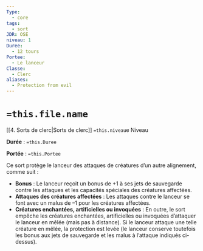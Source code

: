 ```yaml
---
Type:
  - core
tags:
  - sort
JDR: OSE
niveau: 1
Duree:
  - 12 tours
Portee:
  - Le lanceur
Classe:
  - Clerc
aliases:
  - Protection from evil
---
```

# `=this.file.name`  

[[4. Sorts de clerc|Sorts de clerc]] `=this.niveau`e Niveau

**Durée** : `=this.Duree`

**Portée** : `=this.Portee`

Ce sort protège le lanceur des attaques de créatures d’un autre alignement, comme suit :

- **Bonus** : Le lanceur reçoit un bonus de +1 à ses jets de sauvegarde contre les attaques et les capacités spéciales des créatures affectées.
- **Attaques des créatures affectées** : Les attaques contre le lanceur se font avec un malus de –1 pour les créatures affectées.
- **Créatures enchantées, artificielles ou invoquées** : En outre, le sort empêche les créatures enchantées, artificielles ou invoquées d’attaquer le lanceur en mêlée (mais pas à distance). Si le lanceur attaque une telle créature en mêlée, la protection est levée (le lanceur conserve toutefois les bonus aux jets de sauvegarde et les malus à l’attaque indiqués ci-dessus).
